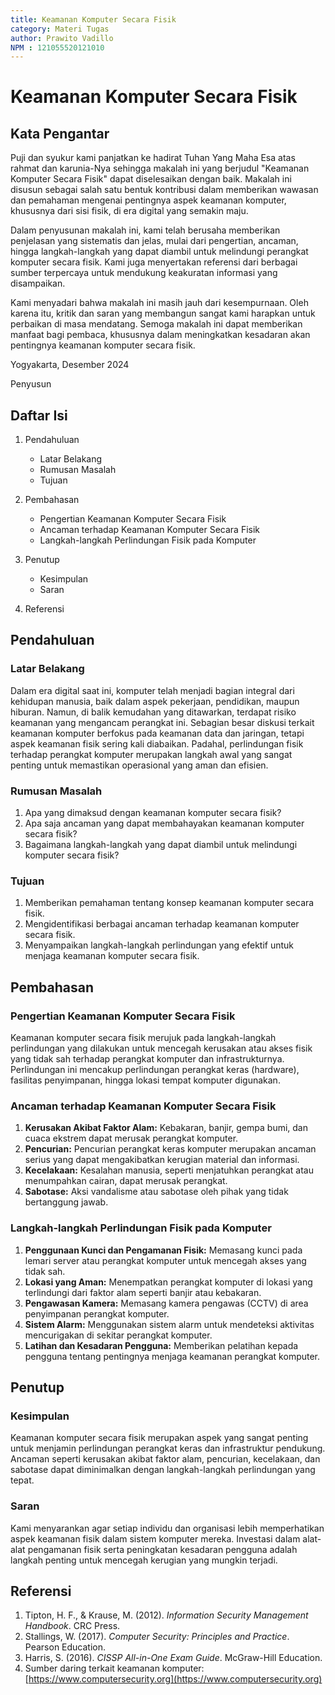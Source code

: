 ```yaml
---
title: Keamanan Komputer Secara Fisik
category: Materi Tugas
author: Prawito Vadillo
NPM : 121055520121010
---
```

# Keamanan Komputer Secara Fisik

## Kata Pengantar

Puji dan syukur kami panjatkan ke hadirat Tuhan Yang Maha Esa atas rahmat dan karunia-Nya sehingga makalah ini yang berjudul "Keamanan Komputer Secara Fisik" dapat diselesaikan dengan baik. Makalah ini disusun sebagai salah satu bentuk kontribusi dalam memberikan wawasan dan pemahaman mengenai pentingnya aspek keamanan komputer, khususnya dari sisi fisik, di era digital yang semakin maju.

Dalam penyusunan makalah ini, kami telah berusaha memberikan penjelasan yang sistematis dan jelas, mulai dari pengertian, ancaman, hingga langkah-langkah yang dapat diambil untuk melindungi perangkat komputer secara fisik. Kami juga menyertakan referensi dari berbagai sumber terpercaya untuk mendukung keakuratan informasi yang disampaikan.

Kami menyadari bahwa makalah ini masih jauh dari kesempurnaan. Oleh karena itu, kritik dan saran yang membangun sangat kami harapkan untuk perbaikan di masa mendatang. Semoga makalah ini dapat memberikan manfaat bagi pembaca, khususnya dalam meningkatkan kesadaran akan pentingnya keamanan komputer secara fisik.

Yogyakarta, Desember 2024

Penyusun

## Daftar Isi

1. Pendahuluan
   - Latar Belakang
   - Rumusan Masalah
   - Tujuan

2. Pembahasan
   - Pengertian Keamanan Komputer Secara Fisik
   - Ancaman terhadap Keamanan Komputer Secara Fisik
   - Langkah-langkah Perlindungan Fisik pada Komputer

3. Penutup
   - Kesimpulan
   - Saran

4. Referensi

## Pendahuluan

### Latar Belakang

Dalam era digital saat ini, komputer telah menjadi bagian integral dari kehidupan manusia, baik dalam aspek pekerjaan, pendidikan, maupun hiburan. Namun, di balik kemudahan yang ditawarkan, terdapat risiko keamanan yang mengancam perangkat ini. Sebagian besar diskusi terkait keamanan komputer berfokus pada keamanan data dan jaringan, tetapi aspek keamanan fisik sering kali diabaikan. Padahal, perlindungan fisik terhadap perangkat komputer merupakan langkah awal yang sangat penting untuk memastikan operasional yang aman dan efisien.

### Rumusan Masalah

1. Apa yang dimaksud dengan keamanan komputer secara fisik?
2. Apa saja ancaman yang dapat membahayakan keamanan komputer secara fisik?
3. Bagaimana langkah-langkah yang dapat diambil untuk melindungi komputer secara fisik?

### Tujuan

1. Memberikan pemahaman tentang konsep keamanan komputer secara fisik.
2. Mengidentifikasi berbagai ancaman terhadap keamanan komputer secara fisik.
3. Menyampaikan langkah-langkah perlindungan yang efektif untuk menjaga keamanan komputer secara fisik.

## Pembahasan

### Pengertian Keamanan Komputer Secara Fisik

Keamanan komputer secara fisik merujuk pada langkah-langkah perlindungan yang dilakukan untuk mencegah kerusakan atau akses fisik yang tidak sah terhadap perangkat komputer dan infrastrukturnya. Perlindungan ini mencakup perlindungan perangkat keras (hardware), fasilitas penyimpanan, hingga lokasi tempat komputer digunakan.

### Ancaman terhadap Keamanan Komputer Secara Fisik

1. **Kerusakan Akibat Faktor Alam:** Kebakaran, banjir, gempa bumi, dan cuaca ekstrem dapat merusak perangkat komputer.
2. **Pencurian:** Pencurian perangkat keras komputer merupakan ancaman serius yang dapat mengakibatkan kerugian material dan informasi.
3. **Kecelakaan:** Kesalahan manusia, seperti menjatuhkan perangkat atau menumpahkan cairan, dapat merusak perangkat.
4. **Sabotase:** Aksi vandalisme atau sabotase oleh pihak yang tidak bertanggung jawab.

### Langkah-langkah Perlindungan Fisik pada Komputer

1. **Penggunaan Kunci dan Pengamanan Fisik:** Memasang kunci pada lemari server atau perangkat komputer untuk mencegah akses yang tidak sah.
2. **Lokasi yang Aman:** Menempatkan perangkat komputer di lokasi yang terlindungi dari faktor alam seperti banjir atau kebakaran.
3. **Pengawasan Kamera:** Memasang kamera pengawas (CCTV) di area penyimpanan perangkat komputer.
4. **Sistem Alarm:** Menggunakan sistem alarm untuk mendeteksi aktivitas mencurigakan di sekitar perangkat komputer.
5. **Latihan dan Kesadaran Pengguna:** Memberikan pelatihan kepada pengguna tentang pentingnya menjaga keamanan perangkat komputer.

## Penutup

### Kesimpulan

Keamanan komputer secara fisik merupakan aspek yang sangat penting untuk menjamin perlindungan perangkat keras dan infrastruktur pendukung. Ancaman seperti kerusakan akibat faktor alam, pencurian, kecelakaan, dan sabotase dapat diminimalkan dengan langkah-langkah perlindungan yang tepat.

### Saran

Kami menyarankan agar setiap individu dan organisasi lebih memperhatikan aspek keamanan fisik dalam sistem komputer mereka. Investasi dalam alat-alat pengamanan fisik serta peningkatan kesadaran pengguna adalah langkah penting untuk mencegah kerugian yang mungkin terjadi.

## Referensi

1. Tipton, H. F., & Krause, M. (2012). *Information Security Management Handbook*. CRC Press.
2. Stallings, W. (2017). *Computer Security: Principles and Practice*. Pearson Education.
3. Harris, S. (2016). *CISSP All-in-One Exam Guide*. McGraw-Hill Education.
4. Sumber daring terkait keamanan komputer: [https://www.computersecurity.org](https://www.computersecurity.org)

